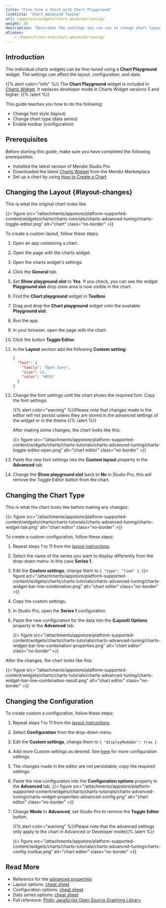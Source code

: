 ```yaml
---
title: "Fine-Tune a Chart with Chart Playground"
linktitle: "Chart Advanced Tuning"
url: /appstore/widgets/chart-advanced-tuning/
weight: 30
description: "Describes the settings you can use to change chart layouts and types"
aliases:
    - /howto/front-end/chart-advanced-tuning/
---
```


## Introduction

The individual charts widgets can be fine-tuned using a **Chart Playground** widget. The settings can affect the layout, configuration, and data.

{{% alert color="info" %}}
The **Chart Playground** widget is included in [Charts Widget](/appstore/widgets/charts/). It replaces developer mode in Charts Widget versions 5 and higher.
{{% /alert %}}

This guide teaches you how to do the following:  

* Change font style (layout)
* Change chart type (data series)
* Enable toolbar (configuration)

## Prerequisites

Before starting this guide, make sure you have completed the following prerequisites:

* Installed the latest version of Mendix Studio Pro
* Downloaded the latest [Charts Widget](/appstore/widgets/charts/) from the Mendix Marketplace
* Set up a chart by using [How to Create a Chart](/howto/front-end/charts-basic-create/)

## Changing the Layout {#layout-changes}

This is what the original chart looks like:

{{< figure src="/attachments/appstore/platform-supported-content/widgets/charts/charts-tutorials/charts-advanced-tuning/charts-toggle-editor.png" alt="chart" class="no-border" >}}

To create a custom layout, follow these steps:

1. Open an app containing a chart.
1. Open the page with the charts widget.
1. Open the charts widget's settings.
1. Click the **General** tab.
1. Set **Show playground slot** to **Yes**. If you check, you can see the widget **Playground slot** drop zone area is now visible in the chart.
1. Find the **Chart playground** widget in **Toolbox**.
1. Drag and drop the **Chart playground** widget onto the available **Playground slot**.
1. Run the app.
1. In your browser, open the page with the chart.
1. Click the button **Toggle Editor**.
1. In the **Layout** section add the following **Custom setting**:

    ```json
    {
      "font": {
        "family": "Open Sans",
        "size": 14,
        "color": "#555"
      }
    }
    ```

1. Change the font settings until the chart shows the required font. Copy the font settings:

    {{% alert color="warning" %}}Please note that changes made in the editor will not persist unless they are stored in the advanced settings of the widget or in the theme.{{% /alert %}}

    After making some changes, the chart looks like this:

    {{< figure src="/attachments/appstore/platform-supported-content/widgets/charts/charts-tutorials/charts-advanced-tuning/charts-toggle-editor-open.png" alt="chart editor" class="no-border" >}}

1. Paste the new font settings into the **Custom layout** property in the **Advanced** tab.
1. Change the **Show playground slot** back to **No** in Studio Pro, this will remove the Toggle Editor button from the chart.  

## Changing the Chart Type

This is what the chart looks like before making any changes:

{{< figure src="/attachments/appstore/platform-supported-content/widgets/charts/charts-tutorials/charts-advanced-tuning/charts-widget-bar.png" alt="chart editor" class="no-border" >}}

To create a custom configuration, follow these steps:

1. Repeat steps 1 to 11 from the [layout instructions](#layout-changes).
2. Select the name of the series you want to display differently from the drop-down menu: in this case **Series 1**.
3. Edit the **Custom settings**; change them to `{ "type": "line" }`.
    {{< figure src="/attachments/appstore/platform-supported-content/widgets/charts/charts-tutorials/charts-advanced-tuning/charts-widget-bar-line-combination.png" alt="chart editor" class="no-border" >}}
4. Copy the custom settings.
5. In Studio Pro, open the **Series 1** configuration.
6. Paste the new configuration for the data into the **(Layout) Options** property in the **Advanced** tab.

    {{< figure src="/attachments/appstore/platform-supported-content/widgets/charts/charts-tutorials/charts-advanced-tuning/charts-widget-bar-line-combination-properties.png" alt="chart editor" class="no-border" >}}

After the changes, the chart looks like this:

{{< figure src="/attachments/appstore/platform-supported-content/widgets/charts/charts-tutorials/charts-advanced-tuning/charts-widget-bar-line-combination-result.png" alt="chart editor" class="no-border" >}}

## Changing the Configuration 

To create custom a configuration, follow these steps:

1. Repeat steps 1 to 11 from the [layout instructions](#layout-changes).
2. Select **Configuration** from the drop-down menu.
3. Edit the **Custom settings**, change them to `{ "displayModeBar": true }`.
4. Add more Custom settings as desired. See [here](https://plot.ly/javascript/configuration-options/) for more configuration settings.
5. The changes made in the editor are not persistable; copy the required settings.
6. Paste the new configuration into the **Configuration options** property in the **Advanced** tab.
    {{< figure src="/attachments/appstore/platform-supported-content/widgets/charts/charts-tutorials/charts-advanced-tuning/charts-widget-properties-advanced-config.png" alt="chart editor" class="no-border" >}}
7. Change **Mode** to **Advanced**, set Studio Pro to remove the **Toggle Editor** button.

    {{% alert color="warning" %}}Please note that the advanced settings only apply to the chart in Advanced or Developer mode{{% /alert %}}

    {{< figure src="/attachments/appstore/platform-supported-content/widgets/charts/charts-tutorials/charts-advanced-tuning/charts-config-toolbar.png" alt="chart editor" class="no-border" >}}

## Read More

* Reference for the [advanced properties](/refguide/charts-configuration/#advanced)
* Layout options: [cheat sheet](/refguide/charts-advanced-cheat-sheet/#layout-all)  
* Configuration options: [cheat sheet](/refguide/charts-advanced-cheat-sheet/#config-options)  
* Data series options: [cheat sheet](/refguide/charts-advanced-cheat-sheet/#data-series)  
* Full reference: [Plotly JavaScript Open Source Graphing Library](https://plot.ly/javascript/)
